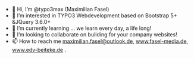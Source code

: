 - 👋 Hi, I’m @typo3max (Maximilian Fasel)
- 👀 I’m interested in TYPO3 Webdevelopment based on Bootstrap 5+ &JQuery 3.6.0+
- 🌱 I’m currently learning ... we learn every day, a life long!
- 💞️ I’m looking to collaborate on buliding for your company websites!
- 📫 How to reach me maximilian.fasel@outlook.de, www.fasel-media.de, www.edv-beiteke.de 
.
<!---
typo3max/typo3max is a ✨ special ✨ repository because its `README.md` (this file) appears on your GitHub profile.
You can click the Preview link to take a look at your changes.
--->

